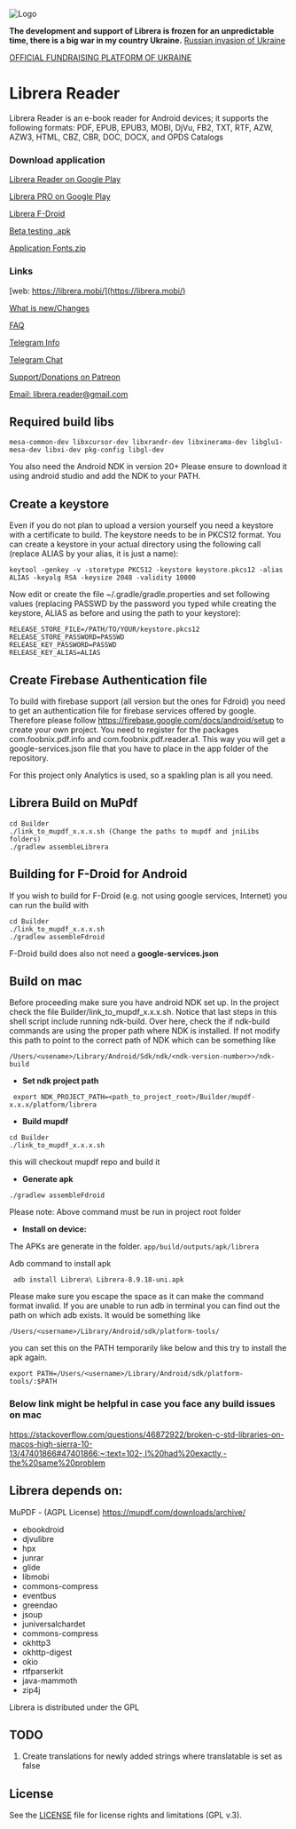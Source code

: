![Logo](https://raw.githubusercontent.com/foobnix/LirbiReader/master/logo.jpg)

**The development and support of Librera is frozen for an unpredictable time, there is a big war in my country
Ukraine.**
[Russian invasion of Ukraine](https://en.wikipedia.org/wiki/2022_Russian_invasion_of_Ukraine)

[OFFICIAL FUNDRAISING PLATFORM OF UKRAINE](https://u24.gov.ua/)

# Librera Reader

Librera Reader is an e-book reader for Android devices;
it supports the following formats: PDF, EPUB, EPUB3, MOBI, DjVu, FB2, TXT, RTF, AZW, AZW3, HTML, CBZ, CBR, DOC, DOCX,
and OPDS Catalogs

### Download application

[Librera Reader on Google Play](https://play.google.com/store/apps/details?id=com.foobnix.pdf.reader)

[Librera PRO on Google Play](https://play.google.com/store/apps/details?id=com.foobnix.pro.pdf.reader)

[Librera F-Droid](https://f-droid.org/en/packages/com.foobnix.pro.pdf.reader/)

[Beta testing .apk](http://beta.librera.mobi/)

[Application Fonts.zip](https://github.com/foobnix/LirbiReader/tree/master/Builder/fonts)

### Links

[web: https://librera.mobi/](https://librera.mobi/)

[What is new/Changes](https://librera.mobi/what-is-new/)

[FAQ](https://librera.mobi/faq/)

[Telegram Info](https://t.me/LibreraReader)

[Telegram Chat](https://t.me/librera_reader_chat)

[Support/Donations on Patreon](https://www.patreon.com/librera)

[Email: librera.reader@gmail.com](mailto:librera.reader@gmail.com)

## Required build libs

~~~~
mesa-common-dev libxcursor-dev libxrandr-dev libxinerama-dev libglu1-mesa-dev libxi-dev pkg-config libgl-dev
~~~~

You also need the Android NDK in version 20+
Please ensure to download it using android studio and add the NDK to your PATH.

## Create a keystore

Even if you do not plan to upload a version yourself you need a keystore with a certificate to build.
The keystore needs to be in PKCS12 format.
You can create a keystore in your actual directory using the following call
(replace ALIAS by your alias, it is just a name):

~~~~
keytool -genkey -v -storetype PKCS12 -keystore keystore.pkcs12 -alias ALIAS -keyalg RSA -keysize 2048 -validity 10000
~~~~

Now edit or create the file ~/.gradle/gradle.properties and set following values
(replacing PASSWD by the password you typed while creating the keystore, ALIAS as before and using the path to your
keystore):

~~~~
RELEASE_STORE_FILE=/PATH/TO/YOUR/keystore.pkcs12
RELEASE_STORE_PASSWORD=PASSWD
RELEASE_KEY_PASSWORD=PASSWD
RELEASE_KEY_ALIAS=ALIAS
~~~~

## Create Firebase Authentication file

To build with firebase support (all version but the ones for Fdroid) you need to get an
authentication file for firebase services offered by google. Therefore please follow
https://firebase.google.com/docs/android/setup to create your own project. You need to
register for the packages com.foobnix.pdf.info and com.foobnix.pdf.reader.a1. This way
you will get a google-services.json file that you have to place in the app folder of
the repository.

For this project only Analytics is used, so a spakling plan is all you need.

## Librera Build on MuPdf

~~~~
cd Builder
./link_to_mupdf_x.x.x.sh (Change the paths to mupdf and jniLibs folders)
./gradlew assembleLibrera
~~~~

## Building for F-Droid for Android

If you wish to build for F-Droid (e.g. not using google services, Internet) you can run the build with

~~~~
cd Builder
./link_to_mupdf_x.x.x.sh
./gradlew assembleFdroid
~~~~

F-Droid build does also not need a **google-services.json**

## Build on mac
Before proceeding make sure you have android NDK set up.
In the project check the file Builder/link_to_mupdf_x.x.x.sh. Notice that last steps in this shell script include running ndk-build. 
Over here, check the if ndk-build commands are using the proper path where NDK is installed. If not modify this path to point to the correct path of NDK which can be something like 
~~~
/Users/<usename>/Library/Android/Sdk/ndk/<ndk-version-number>>/ndk-build
~~~

* **Set ndk project path**
~~~
 export NDK_PROJECT_PATH=<path_to_project_root>/Builder/mupdf-x.x.x/platform/librera
~~~ 

* **Build mupdf**
~~~~
cd Builder
./link_to_mupdf_x.x.x.sh
~~~~
this will checkout mupdf repo and build it

* **Generate apk**
~~~
./gradlew assembleFdroid
~~~
Please note: Above command must be run in project root folder

* **Install on device:**

The APKs are generate in the folder. 
```app/build/outputs/apk/librera```

Adb command to install apk
~~~
 adb install Librera\ Librera-8.9.18-uni.apk 
~~~
Please make sure you escape the space as it can make the command format invalid.
If you are unable to run adb in terminal you can find out the path on which adb exists. 
It would be something like
~~~
/Users/<username>/Library/Android/sdk/platform-tools/
~~~
you can set this on the PATH temporarily like below and this try to install the apk again.
~~~
export PATH=/Users/<username>/Library/Android/sdk/platform-tools/:$PATH
~~~


### Below link might be helpful in case you face any build issues on mac
https://stackoverflow.com/questions/46872922/broken-c-std-libraries-on-macos-high-sierra-10-13/47401866#47401866:~:text=102-,I%20had%20exactly,-the%20same%20problem


## Librera depends on:

MuPDF - (AGPL License) https://mupdf.com/downloads/archive/

* ebookdroid
* djvulibre
* hpx
* junrar
* glide
* libmobi
* commons-compress
* eventbus
* greendao
* jsoup
* juniversalchardet
* commons-compress
* okhttp3
* okhttp-digest
* okio
* rtfparserkit
* java-mammoth
* zip4j

Librera is distributed under the GPL

## TODO
1. Create translations for newly added strings where translatable is set as false

## License

See the [LICENSE](LICENSE.txt) file for license rights and limitations (GPL v.3).
